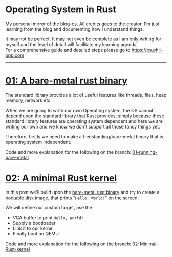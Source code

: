 # Operating System in Rust

My personal mirror of the [blog-os](http://os.phil-opp.com). All credits goes to the creator. I'm just learning from the blog and documenting how I understand things.

It may not be perfect. It may not even be complete as I am only writing for myself and the level of detail will facilitate my learning agenda.\
For a comprehensive guide and detailed steps please go to https://os.phil-opp.com
<hr>

# [01: A bare-metal rust binary](https://github.com/pratiksampat/rust_os/tree/01-running-bare-metal)

The standard library provides a lot of useful features like threads, files, heap memory, network etc.

When we are going to write our own Operating system, the OS cannot depend upon the standard library that Rust provides, simply because these standard library features are operating system dependent and here we are writing our own and we know we don't support all those fancy things yet.

Therefore, firstly we need to make a freestanding/bare-metal binary that is operating system independent.

Code and more explanation for the following on the branch: [01-running-bare-metal](https://github.com/pratiksampat/rust_os/tree/01-running-bare-metal)

# [02: A minimal Rust kernel](https://github.com/pratiksampat/rust_os/tree/02-Minimal-rust-kernel)


In this post we'll build upon the [bare-metal rust binary](https://github.com/pratiksampat/rust_os/tree/01-running-bare-metal) and try to create a bootable disk image, that prints "`Hello, World!`" on the screen.

We will define our custom target, use the 
* VGA buffer to print `Hello, World!`
* Supply a bootloader
* Link it to our kernel
* Finally boot on QEMU.

Code and more explanation for the following on the branch: [02-Minimal-Rust-kernel](https://github.com/pratiksampat/rust_os/tree/02-Minimal-rust-kernel)